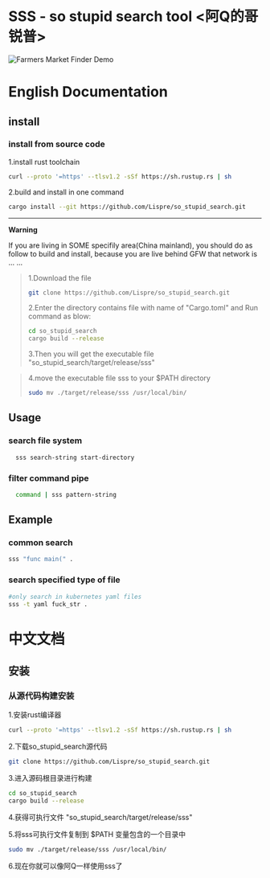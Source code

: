 # SSS - so stupid search tool <阿Q的哥锐普>

![Farmers Market Finder Demo](sss-demo.gif)

# English Documentation

## install

### install from source code
1.install rust toolchain
```bash
curl --proto '=https' --tlsv1.2 -sSf https://sh.rustup.rs | sh
```
2.build and install in one command
```bash
cargo install --git https://github.com/Lispre/so_stupid_search.git
```
---
**Warning**

If you are living in SOME specifily area(China mainland), you should do as follow to build and install, because you are live behind GFW that network is ... ...
> 1.Download the file
>```bash
>git clone https://github.com/Lispre/so_stupid_search.git
>```
>2.Enter the directory contains file with name of "Cargo.toml" and Run command as blow:
>```bash
>cd so_stupid_search
>cargo build --release
>```
>3.Then you will get the executable file "so_stupid_search/target/release/sss"

>4.move the executable file sss to your $PATH directory
>```bash
>sudo mv ./target/release/sss /usr/local/bin/
>```

## Usage
### search file system
```bash
  sss search-string start-directory
```
### filter command pipe
```bash
  command | sss pattern-string
```

## Example

### common search
```bash
sss "func main(" .
```

### search specified type of file
```bash
#only search in kubernetes yaml files
sss -t yaml fuck_str .
```
 
# 中文文档

## 安装
### 从源代码构建安装
1.安装rust编译器
```bash
curl --proto '=https' --tlsv1.2 -sSf https://sh.rustup.rs | sh
```
2.下载so_stupid_search源代码
```bash
git clone https://github.com/Lispre/so_stupid_search.git
```
3.进入源码根目录进行构建
```bash
cd so_stupid_search
cargo build --release
```

4.获得可执行文件 "so_stupid_search/target/release/sss"

5.将sss可执行文件复制到 $PATH 变量包含的一个目录中
```bash
sudo mv ./target/release/sss /usr/local/bin/
```
6.现在你就可以像阿Q一样使用sss了
